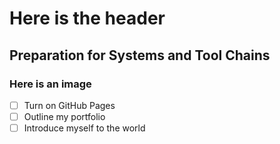 # Here is the header
## Preparation for Systems and Tool Chains
### Here is an image
- [ ] Turn on GitHub Pages
- [ ] Outline my portfolio
- [ ] Introduce myself to the world
